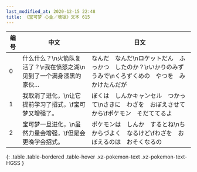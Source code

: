 ```yaml
---
last_modified_at: 2020-12-15 22:48
title: 《宝可梦 心金／魂银》文本 615
---
```

| 编号 | 中文 | 日文 |
| ---- | ---- | ---- |
| 0 | 什么什么？\n火箭队复活了？\r我在愤怒之湖\n见到了一个满身漆黑的家伙… | なんだ　なんだ\nロケットだん　ふっかつ　したのか？\rいかりのみずうみで\nくろずくめの　やつを　みかけたんだが |
| 1 | 我取消了进化，\n让它提前学习了招式，\f宝可梦又增强了。 | ぼくは　しんかキャンセル　つかって\nさきに　わざを　おぼえさせてから\fポケモン　そだててるよ |
| 2 | 宝可梦一旦进化，\n虽然力量会增强，\f但是会更晚学会招式。 | ポケモンは　しんか　するとね\nちからづよく　なるけど\fわざを　おぼえるのは　おそくなるの |
{: .table .table-bordered .table-hover .xz-pokemon-text .xz-pokemon-text-HGSS }